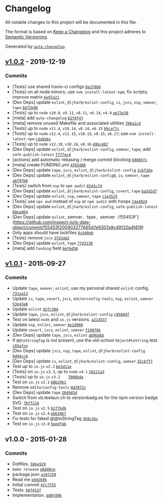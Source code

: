 # Changelog

All notable changes to this project will be documented in this file.

The format is based on [Keep a Changelog](https://keepachangelog.com/en/1.0.0/)
and this project adheres to [Semantic Versioning](https://semver.org/spec/v2.0.0.html).

Generated by [`auto-changelog`](https://github.com/CookPete/auto-changelog).

## [v1.0.2](https://github.com/inspect-js/is-date-object/compare/v1.0.1...v1.0.2) - 2019-12-19

### Commits

- [Tests] use shared travis-ci configs [`8a378b8`](https://github.com/inspect-js/is-date-object/commit/8a378b8fd6a4202fffc9ec193aca02efe937bc35)
- [Tests] on all node minors; use `nvm install-latest-npm`; fix scripts; improve matrix [`6e97a21`](https://github.com/inspect-js/is-date-object/commit/6e97a21276cf448ce424fb9ea13edd4587f289f1)
- [Dev Deps] update `eslint`, `@ljharb/eslint-config`, `is`, `jscs`, `nsp`, `semver`, `tape` [`8472b90`](https://github.com/inspect-js/is-date-object/commit/8472b90f82e5153c22e7a8a7726a5cc6110e93d7)
- [Tests] up to `node` `v10.0`, `v9.11`, `v8.11`, `v6.14`, `v4.9` [`ae73e38`](https://github.com/inspect-js/is-date-object/commit/ae73e3890df7da0bc4449088e30340cb4df3294d)
- [meta] add `auto-changelog` [`82f8f47`](https://github.com/inspect-js/is-date-object/commit/82f8f473a6ee45e2b66810cb743e0122c18381c5)
- [meta] remove unused Makefile and associated utilities [`788a2cd`](https://github.com/inspect-js/is-date-object/commit/788a2cdfd0bc8f1903967219897f6d00c4c6a26b)
- [Tests] up to `node` `v11.4`, `v10.14`, `v8.14`, `v6.15` [`b9caf7c`](https://github.com/inspect-js/is-date-object/commit/b9caf7c814e5e2549454cb444f8b739f9ce1a388)
- [Tests] up to `node` `v12.4`, `v11.15`, `v10.15`, `v8.15`, `v6.17`; use `nvm install-latest-npm` [`cda0abc`](https://github.com/inspect-js/is-date-object/commit/cda0abc04a21c9b5ec72eabd010155c988032056)
- [Tests] up to `node` `v12.10`, `v10.16`, `v8.16` [`49bc482`](https://github.com/inspect-js/is-date-object/commit/49bc482fd9f71436b663c07144083a8423697299)
- [Dev Deps] update `eslint`, `@ljharb/eslint-config`, `semver`, `tape`; add `safe-publish-latest` [`f77fec4`](https://github.com/inspect-js/is-date-object/commit/f77fec48057e156b2276b4c14cf303306116b9f6)
- [actions] add automatic rebasing / merge commit blocking [`68605fc`](https://github.com/inspect-js/is-date-object/commit/68605fcb6bc0341ff0aae14a94bf5d18e1bc73be)
- [meta] create FUNDING.yml [`4f82d88`](https://github.com/inspect-js/is-date-object/commit/4f82d88e1e6ac1b97f0ce96aa0aa057ad758a581)
- [Dev Deps] update `tape`, `jscs`, `eslint`, `@ljharb/eslint-config` [`3cbf28a`](https://github.com/inspect-js/is-date-object/commit/3cbf28a185ced940cfce8a09fa8479cc83575876)
- [Dev Deps] update `eslint`, `@ljharb/eslint-config@`, `is`, `semver`, `tape` [`abf9fb0`](https://github.com/inspect-js/is-date-object/commit/abf9fb0d55ef0697e64e888d74f2e5fe53d7cdcb)
- [Tests] switch from `nsp` to `npm audit` [`6543c7d`](https://github.com/inspect-js/is-date-object/commit/6543c7d559d1fb79215b46c8b79e0e3e2a83f5de)
- [Dev Deps] update `eslint`, `@ljharb/eslint-config`, `covert`, `tape` [`ba5d2d7`](https://github.com/inspect-js/is-date-object/commit/ba5d2d7fc0975d7c03b8f2b7f43a09af93e365ba)
- [Dev Deps] update `eslint`, `nsp`, `semver`, `tape` [`c1e3525`](https://github.com/inspect-js/is-date-object/commit/c1e3525afa76a696f7cf1b58aab7f55d220b2c20)
- [Tests] use `npx aud` instead of `nsp` or `npm audit` with hoops [`14e4824`](https://github.com/inspect-js/is-date-object/commit/14e4824188c85207ed3b86627b09e9f64b135db7)
- [Dev Deps] update `eslint`, `@ljharb/eslint-config`, `safe-publish-latest` [`68ead64`](https://github.com/inspect-js/is-date-object/commit/68ead64a07e0de282ea3cd38e12cc8b0e0f6d3cd)
- [Dev Deps] update `eslint`, semver`, `tape`, `semver` [`f55453f`](https://github.com/inspect-js/is-date-object/commit/f55453f200903277465d7e9307a9c49120a4f419)
- Only apps should have lockfiles [`6c848eb`](https://github.com/inspect-js/is-date-object/commit/6c848eba982cc58053d4cca08c01f12a433f3695)
- [Tests] remove `jscs` [`3fd3a62`](https://github.com/inspect-js/is-date-object/commit/3fd3a62121607ad074b7fc977f3fc6575b66f755)
- [Dev Deps] update `eslint`, `tape` [`77d3130`](https://github.com/inspect-js/is-date-object/commit/77d3130a0039e5dae24c17de790dd510c265edc6)
- [meta] add `funding` field [`9ef6d58`](https://github.com/inspect-js/is-date-object/commit/9ef6d5888bf829a5812b3b091dc99839d48c355e)

## [v1.0.1](https://github.com/inspect-js/is-date-object/compare/v1.0.0...v1.0.1) - 2015-09-27

### Commits

- Update `tape`, `semver`, `eslint`; use my personal shared `eslint` config. [`731aa13`](https://github.com/inspect-js/is-date-object/commit/731aa134b0b8dc84e302d0b2264a415cb456ccab)
- Update `is`, `tape`, `covert`, `jscs`, `editorconfig-tools`, `nsp`, `eslint`, `semver` [`53e43a6`](https://github.com/inspect-js/is-date-object/commit/53e43a627dd01757cf3d469599f3dffd9d72b150)
- Update `eslint` [`d2fc304`](https://github.com/inspect-js/is-date-object/commit/d2fc3046f087b0026448ffde0cf46b1f741cbd4e)
- Update `tape`, `jscs`, `eslint`, `@ljharb/eslint-config` [`c9568df`](https://github.com/inspect-js/is-date-object/commit/c9568df228fa698dc6fcc9553b5d612e7ee427aa)
- Test on latest `node` and `io.js` versions. [`a21d537`](https://github.com/inspect-js/is-date-object/commit/a21d537562166ebd18bde3a262fd157dd774ae17)
- Update `nsp`, `eslint`, `semver` [`9e1d908`](https://github.com/inspect-js/is-date-object/commit/9e1d9087c0c79c34fcb2abfc701cdfa1efcb327c)
- Update `covert`, `jscs`, `eslint`, `semver` [`f198f6b`](https://github.com/inspect-js/is-date-object/commit/f198f6b997912da10a3d821a089e1581edc730a0)
- [Dev Deps] update `tape`, `jscs`, `eslint` [`ab9bdbb`](https://github.com/inspect-js/is-date-object/commit/ab9bdbbc189cef033346508db47cd1feb04a69d3)
- If `@@toStringTag` is not present, use the old-school `Object#toString` test. [`c03afce`](https://github.com/inspect-js/is-date-object/commit/c03afce001368b29eb929900075749b113a252c8)
- [Dev Deps] update `jscs`, `nsp`, `tape`, `eslint`, `@ljharb/eslint-config` [`9d94ccb`](https://github.com/inspect-js/is-date-object/commit/9d94ccbab4160d2fa649123e37951d86b69a8b15)
- [Dev Deps] update `is`, `eslint`, `@ljharb/eslint-config`, `semver` [`35cbff7`](https://github.com/inspect-js/is-date-object/commit/35cbff7f7c8216fbb79c799f74b2336eaf0d726a)
- Test up to `io.js` `v2.3` [`be5d11e`](https://github.com/inspect-js/is-date-object/commit/be5d11e7ebd9473d7ae554179b3769082485f6f4)
- [Tests] on `io.js` `v3.3`, up to `node` `v4.1` [`20221a3`](https://github.com/inspect-js/is-date-object/commit/20221a34858d2b21e23bdc2c08df23f0bc08d11e)
- [Tests] up to `io.js` `v3.2	` [`7009b4a`](https://github.com/inspect-js/is-date-object/commit/7009b4a9999e14eacbdf6068afd82f478473f007)
- Test on `io.js` `v2.1` [`68b29b1`](https://github.com/inspect-js/is-date-object/commit/68b29b19a07e6589a7ca37ab764be28f144ac88e)
- Remove `editorconfig-tools` [`8d3972c`](https://github.com/inspect-js/is-date-object/commit/8d3972c1795fdcfd337680e11ab610e4885fb079)
- [Dev Deps] update `tape` [`204945d`](https://github.com/inspect-js/is-date-object/commit/204945d8658a3513ca6315ddf795e4034adb4545)
- Switch from vb.teelaun.ch to versionbadg.es for the npm version badge SVG. [`7bff214`](https://github.com/inspect-js/is-date-object/commit/7bff214dcb2317b96219921476f990814afbb401)
- Test on `io.js` `v2.5` [`92f7bd6`](https://github.com/inspect-js/is-date-object/commit/92f7bd6747e3259b0ddc9c287876f46a9cd4c270)
- Test on `io.js` `v2.4` [`ebb34bf`](https://github.com/inspect-js/is-date-object/commit/ebb34bf1f58949768063f86ac012f1ca5d7cf6d9)
- Fix tests for faked @@toStringTag [`3b9c26c`](https://github.com/inspect-js/is-date-object/commit/3b9c26c15040af6a87f8d77ce6c85a7bef7a4304)
- Test on `io.js` `v3.0` [`5eedf4b`](https://github.com/inspect-js/is-date-object/commit/5eedf4bea76380a08813fd0977469c2480302a82)

## v1.0.0 - 2015-01-28

### Commits

- Dotfiles. [`5b6a929`](https://github.com/inspect-js/is-date-object/commit/5b6a9298c6f70882e78e66d64c9c019f85790f52)
- `make release` [`e8d40ce`](https://github.com/inspect-js/is-date-object/commit/e8d40ceca85acd0aa4b2753faa6e41c0c54cf6c3)
- package.json [`a107259`](https://github.com/inspect-js/is-date-object/commit/a1072591ea510a2998298be6cef827b123f4643f)
- Read me [`eb92695`](https://github.com/inspect-js/is-date-object/commit/eb92695664bdee8fc49891cd73aa2f41075f53cb)
- Initial commit [`4fc7755`](https://github.com/inspect-js/is-date-object/commit/4fc7755ff12f1d7a55cf841d486bf6b2350fe5a0)
- Tests. [`b6f432f`](https://github.com/inspect-js/is-date-object/commit/b6f432fb6801c5ff8d89cfec7601d59478e23dd1)
- Implementation. [`dd0fd96`](https://github.com/inspect-js/is-date-object/commit/dd0fd96c4016a66cec7cd59db0fde37c2ef3cdb5)
